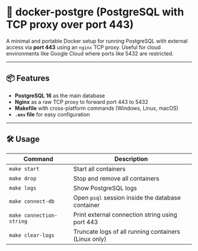 # 🚀 docker-postgre (PostgreSQL with TCP proxy over port 443)

A minimal and portable Docker setup for running PostgreSQL with external access via **port 443** using an `nginx` TCP proxy. Useful for cloud environments like Google Cloud where ports like 5432 are restricted.

---

## 📦 Features

- **PostgreSQL 16** as the main database
- **Nginx** as a raw TCP proxy to forward port 443 to 5432
- **Makefile** with cross-platform commands (Windows, Linux, macOS)
- **`.env` file** for easy configuration

---

## 🛠 Usage

| Command                  | Description                                          |
| ------------------------ | ---------------------------------------------------- |
| `make start`             | Start all containers                                 |
| `make drop`              | Stop and remove all containers                       |
| `make logs`              | Show PostgreSQL logs                                 |
| `make connect-db`        | Open `psql` session inside the database container    |
| `make connection-string` | Print external connection string using port 443      |
| `make clear-logs`        | Truncate logs of all running containers (Linux only) |
